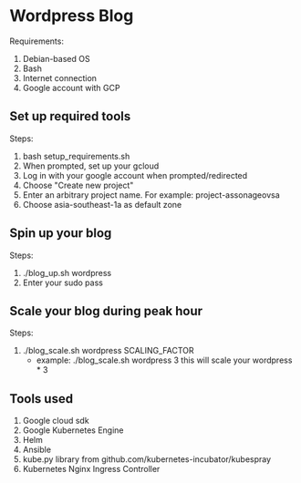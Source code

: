 
# Wordpress Blog

Requirements:

1. Debian-based OS
2. Bash
3. Internet connection
4. Google account with GCP

## Set up required tools

Steps:

1. bash setup_requirements.sh
2. When prompted, set up your gcloud
3. Log in with your google account when prompted/redirected
4. Choose "Create new project"
5. Enter an arbitrary project name. For example: project-assonageovsa
6. Choose asia-southeast-1a as default zone

## Spin up your blog

Steps:

1. ./blog_up.sh wordpress
2. Enter your sudo pass

## Scale your blog during peak hour

Steps:

1. ./blog_scale.sh wordpress SCALING_FACTOR
   * example: ./blog_scale.sh wordpress 3
     this will scale your wordpress * 3

## Tools used

1. Google cloud sdk
2. Google Kubernetes Engine
3. Helm
4. Ansible
5. kube.py library from github.com/kubernetes-incubator/kubespray
6. Kubernetes Nginx Ingress Controller